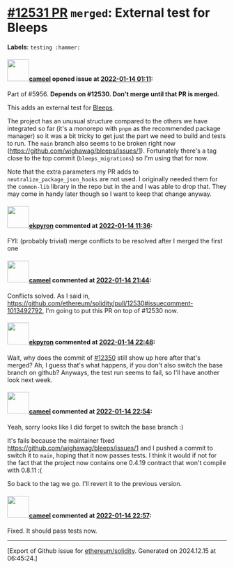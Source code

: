 # [\#12531 PR](https://github.com/ethereum/solidity/pull/12531) `merged`: External test for Bleeps
**Labels**: `testing :hammer:`


#### <img src="https://avatars.githubusercontent.com/u/137030?v=4" width="50">[cameel](https://github.com/cameel) opened issue at [2022-01-14 01:11](https://github.com/ethereum/solidity/pull/12531):

Part of #5956.
**Depends on #12530. Don't merge until that PR is merged.**

This adds an external test for [Bleeps](https://github.com/wighawag/bleeps).

The project has an unusual structure compared to the others we have integrated so far (it's a monorepo with `pnpm` as the recommended package manager) so it was a bit tricky to get just the part we need to build and tests to run. The `main` branch also seems to be broken right now (https://github.com/wighawag/bleeps/issues/1). Fortunately there's a tag close to the top commit (`bleeps_migrations`) so I'm using that for now.

Note that the extra parameters my PR adds to `neutralize_package_json_hooks` are not used. I originally needed them for the `common-lib` library in the repo but in the and I was able to drop that. They may come in handy later though so I want to keep that change anyway.

#### <img src="https://avatars.githubusercontent.com/u/1347491?v=4" width="50">[ekpyron](https://github.com/ekpyron) commented at [2022-01-14 11:36](https://github.com/ethereum/solidity/pull/12531#issuecomment-1013044537):

FYI: (probably trivial) merge conflicts to be resolved after I merged the first one

#### <img src="https://avatars.githubusercontent.com/u/137030?v=4" width="50">[cameel](https://github.com/cameel) commented at [2022-01-14 21:44](https://github.com/ethereum/solidity/pull/12531#issuecomment-1013494344):

Conflicts solved. As I said in, https://github.com/ethereum/solidity/pull/12530#issuecomment-1013492792, I'm going to put this PR on top of #12530 now.

#### <img src="https://avatars.githubusercontent.com/u/1347491?v=4" width="50">[ekpyron](https://github.com/ekpyron) commented at [2022-01-14 22:48](https://github.com/ethereum/solidity/pull/12531#issuecomment-1013525257):

Wait, why does the commit of [#12350](https://github.com/ethereum/solidity/pull/12530) still show up here after that's merged? Ah, I guess that's what happens, if you don't also switch the base branch on github? Anyways, the test run seems to fail, so I'll have another look next week.

#### <img src="https://avatars.githubusercontent.com/u/137030?v=4" width="50">[cameel](https://github.com/cameel) commented at [2022-01-14 22:54](https://github.com/ethereum/solidity/pull/12531#issuecomment-1013527684):

Yeah, sorry looks like I did forget to switch the base branch :)

It's fails because the maintainer fixed https://github.com/wighawag/bleeps/issues/1 and I pushed a commit to switch it to `main`, hoping that it now passes tests. I think it would if not for the fact that the project now contains one 0.4.19 contract that won't compile with 0.8.11 :(

So back to the tag we go. I'll revert it to the previous version.

#### <img src="https://avatars.githubusercontent.com/u/137030?v=4" width="50">[cameel](https://github.com/cameel) commented at [2022-01-14 22:57](https://github.com/ethereum/solidity/pull/12531#issuecomment-1013528878):

Fixed. It should pass tests now.


-------------------------------------------------------------------------------



[Export of Github issue for [ethereum/solidity](https://github.com/ethereum/solidity). Generated on 2024.12.15 at 06:45:24.]

